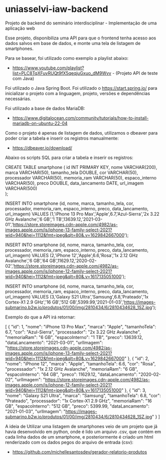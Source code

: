 # uniasselvi-iaw-backend
Projeto de backend do seminário interdisciplinar - Implementação de uma aplicação web

Esse projeto, disponibiliza uma API para que o frontend tenha acesso aos dados salvos em base de dados, e monte uma tela de listagem de smartphones.

Para se basear, foi utilizado como exemplo a playlist abaixo:
-  https://www.youtube.com/playlist?list=PLC8TqXFuvRUQt9fX5qeqjuGxuo_dM9Wvv - (Projeto API de teste com Java)

Foi utilizado o Java Spring Boot.
Foi utilizado o https://start.spring.io/ para inicializar o projeto com a linguagem, projeto, versões e dependências necessárias.

Foi utilizado a base de dados MariaDB:
- https://www.digitalocean.com/community/tutorials/how-to-install-mariadb-on-ubuntu-22-04

Como o projeto é apenas de listagem de dados, utilizamos o dbeaver para poder criar a tabela e inserir os registros manualmente:
- https://dbeaver.io/download/

Abaixo os scripts SQL para criar a tabela e inserir os registros:

CREATE TABLE smartphone
(
id INT PRIMARY KEY,
nome VARCHAR(200),
marca VARCHAR(50),
tamanho_tela DOUBLE,
cor VARCHAR(50),
processador VARCHAR(50),
memoria_ram VARCHAR(50),
espaco_interno VARCHAR(50),
preco DOUBLE,
data_lancamento DATE,
url_imagem VARCHAR(500)  
);

INSERT INTO smartphone
(id, nome, marca, tamanho_tela, cor, processador, memoria_ram, espaco_interno, preco, data_lancamento, url_imagem)
VALUES
(1,'iPhone 13 Pro Max','Apple',6.7,'Azul-Sierra','2x 3.22 GHz Avalanche','6 GB','1 TB',13639.12,'2021-03-01','https://store.storeimages.cdn-apple.com/4982/as-images.apple.com/is/iphone-13-family-select-2021?wid=940&hei=1112&fmt=jpeg&qlt=80&.v=1629842667000');

INSERT INTO smartphone
(id, nome, marca, tamanho_tela, cor, processador, memoria_ram, espaco_interno, preco, data_lancamento, url_imagem)
VALUES
(2,'iPhone 12','Apple',6.6,'Rosa','1x 2.12 GHz Avalanche','6 GB','64 GB',11629.12,'2020-02-02','https://store.storeimages.cdn-apple.com/4982/as-images.apple.com/is/iphone-12-family-select-2021?wid=940&hei=1112&fmt=jpeg&qlt=80&.v=1617135051000');

INSERT INTO smartphone
(id, nome, marca, tamanho_tela, cor, processador, memoria_ram, espaco_interno, preco, data_lancamento, url_imagem)
VALUES
(3,'Galaxy S21 Ultra','Samsung',6.8,'Prateado','1x Cortex-X1 2.9 GHz','16 GB','512 GB',5399.99,'2021-01-03','https://images-submarino.b2w.io/produtos/01/00/img/2810434/6/2810434628_1SZ.jpg');

Exemplo do que a API irá retornar:

[
{
"id": 1,
"nome": "iPhone 13 Pro Max",
"marca": "Apple",
"tamanhoTela": 6.7,
"cor": "Azul-Sierra",
"processador": "2x 3.22 GHz Avalanche",
"memoriaRam": "6 GB",
"espacoInterno": "1 TB",
"preco": 13639.12,
"dataLancamento": "2021-03-01",
"urlImagem": "https://store.storeimages.cdn-apple.com/4982/as-images.apple.com/is/iphone-13-family-select-2021?wid=940&hei=1112&fmt=jpeg&qlt=80&.v=1629842667000"
},
{
"id": 2,
"nome": "iPhone 12",
"marca": "Apple",
"tamanhoTela": 6.6,
"cor": "Rosa",
"processador": "1x 2.12 GHz Avalanche",
"memoriaRam": "6 GB",
"espacoInterno": "64 GB",
"preco": 11629.12,
"dataLancamento": "2020-02-02",
"urlImagem": "https://store.storeimages.cdn-apple.com/4982/as-images.apple.com/is/iphone-12-family-select-2021?wid=940&hei=1112&fmt=jpeg&qlt=80&.v=1617135051000"
},
{
"id": 3,
"nome": "Galaxy S21 Ultra",
"marca": "Samsung",
"tamanhoTela": 6.8,
"cor": "Prateado",
"processador": "1x Cortex-X1 2.9 GHz",
"memoriaRam": "16 GB",
"espacoInterno": "512 GB",
"preco": 5399.99,
"dataLancamento": "2021-01-03",
"urlImagem": "https://images-submarino.b2w.io/produtos/01/00/img/2810434/6/2810434628_1SZ.jpg"
}
]

A ideia de Utilizar uma listagem de smartphones veio de um projeto que jã havia desenvolvido em python, onde é lido um arquivo .csv, que contém em cada linha dados de um smartphone, e posteriormente é criado um html renderizado com os dados pegos do arquivo de entrada (csv):
- https://github.com/michellesantosdev/gerador-relatorio-produtos